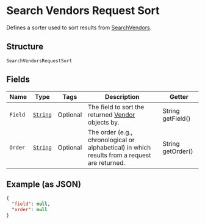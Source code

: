 
# Search Vendors Request Sort

Defines a sorter used to sort results from [SearchVendors](../../doc/api/vendors.md#search-vendors).

## Structure

`SearchVendorsRequestSort`

## Fields

| Name | Type | Tags | Description | Getter |
|  --- | --- | --- | --- | --- |
| `Field` | [`String`](../../doc/models/search-vendors-request-sort-field.md) | Optional | The field to sort the returned [Vendor](../../doc/models/vendor.md) objects by. | String getField() |
| `Order` | [`String`](../../doc/models/sort-order.md) | Optional | The order (e.g., chronological or alphabetical) in which results from a request are returned. | String getOrder() |

## Example (as JSON)

```json
{
  "field": null,
  "order": null
}
```

